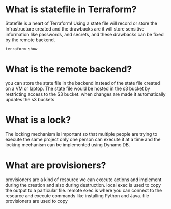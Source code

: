 # What is statefile in Terraform?
Statefile is a heart of Terraform! Using a state file will record or store the Infrastructure created and the drawbacks are it will store sensitive information like passwords, and secrets, and these drawbacks can be fixed by the remote backend.
```
terraform show
```

# What is the remote backend?
you can store the state file in the backend instead of the state file created on a VM or laptop. The state file would be hosted in the s3 bucket by restricting access to the S3 bucket. when changes are made it automatically updates the s3 buckets

# What is a lock?
The locking mechanism is important so that multiple people are trying to execute the same project only one person can execute it at a time and the locking mechanism can be implemented using Dynamo DB.
# What are provisioners?
provisioners are a kind of resource we can execute actions and implement during the creation and also during destruction.
local exec is used to copy the output to a particular file.
remote exec is where you can connect to the resource and execute commands like installing Python and Java.
file provisioners are used to copy 

